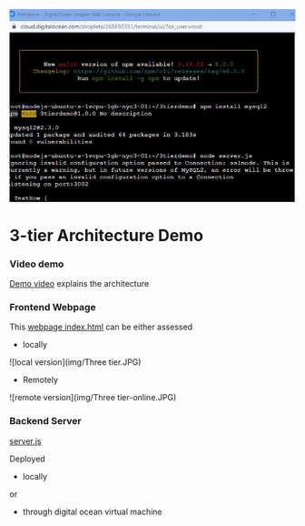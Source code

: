 ![local version](img/DC_VM_2.JPG)

# 3-tier Architecture Demo

### Video demo

[Demo video](https://youtu.be/5S-OaFjtILE) explains the architecture

### Frontend Webpage

This [webpage index.html](public/index.html) can be either assessed 


- locally

![local version](img/Three tier.JPG)


    
- Remotely

![remote version](img/Three tier-online.JPG)

  
### Backend Server

[server.js](server.js)

Deployed
-  locally 


or 


- through digital ocean virtual machine



